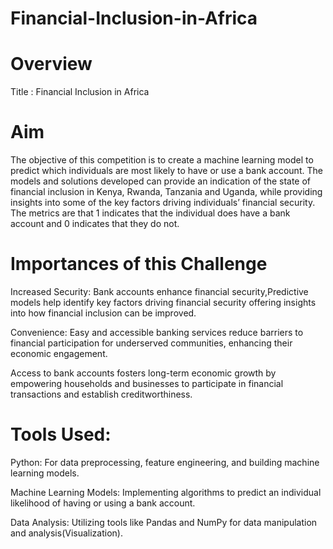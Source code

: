 # Financial-Inclusion-in-Africa

# Overview

Title : Financial Inclusion in Africa 

# Aim

The objective of this competition is to create a machine learning model to predict which individuals are most likely to have or use a bank account. The models and solutions developed can provide an indication of the state of financial inclusion in Kenya, Rwanda, Tanzania and Uganda, while providing insights into some of the key factors driving individuals’ financial security. The metrics are that  1 indicates that the individual does have a bank account and 0 indicates that they do not.

# Importances of this Challenge

Increased Security: Bank accounts enhance financial security,Predictive models help identify key factors driving financial security offering insights into how financial inclusion can be improved.

Convenience: Easy and accessible banking services reduce barriers to financial participation for underserved communities, enhancing their economic engagement.

Access to bank accounts fosters long-term economic growth by empowering households and businesses to participate in financial transactions and establish creditworthiness.

# Tools Used:

Python: For data preprocessing, feature engineering, and building machine learning models.

Machine Learning Models: Implementing algorithms to predict an individual likelihood of having or using a bank account.

Data Analysis: Utilizing tools like Pandas and NumPy for data manipulation and analysis(Visualization).


